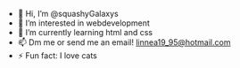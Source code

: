 - 👋 Hi, I’m @squashyGalaxys
- 👀 I’m interested in webdevelopment 
- 🌱 I’m currently learning html and css
- 📫 Dm me or send me an email! linnea19_95@hotmail.com
- ⚡ Fun fact: I love cats 
